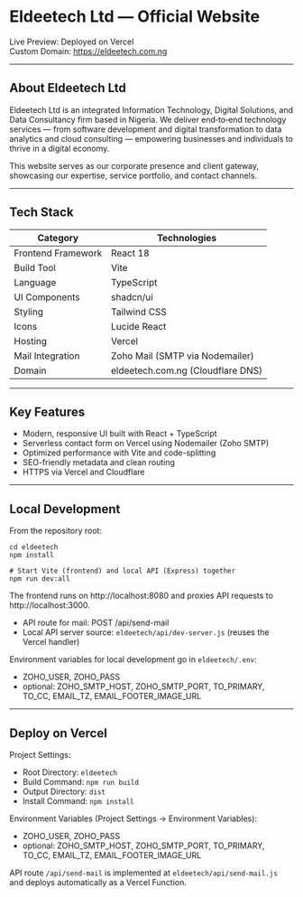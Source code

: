 # Eldeetech Ltd — Official Website

Live Preview: Deployed on Vercel  
Custom Domain: https://eldeetech.com.ng

---

## About Eldeetech Ltd

Eldeetech Ltd is an integrated Information Technology, Digital Solutions, and Data Consultancy firm based in Nigeria. We deliver end‑to‑end technology services — from software development and digital transformation to data analytics and cloud consulting — empowering businesses and individuals to thrive in a digital economy.

This website serves as our corporate presence and client gateway, showcasing our expertise, service portfolio, and contact channels.

---

## Tech Stack

| Category | Technologies |
|---------|--------------|
| Frontend Framework | React 18 |
| Build Tool | Vite |
| Language | TypeScript |
| UI Components | shadcn/ui |
| Styling | Tailwind CSS |
| Icons | Lucide React |
| Hosting | Vercel |
| Mail Integration | Zoho Mail (SMTP via Nodemailer) |
| Domain | eldeetech.com.ng (Cloudflare DNS) |

---

## Key Features

- Modern, responsive UI built with React + TypeScript
- Serverless contact form on Vercel using Nodemailer (Zoho SMTP)
- Optimized performance with Vite and code-splitting
- SEO-friendly metadata and clean routing
- HTTPS via Vercel and Cloudflare

---

## Local Development

From the repository root:

```
cd eldeetech
npm install

# Start Vite (frontend) and local API (Express) together
npm run dev:all
```

The frontend runs on http://localhost:8080 and proxies API requests to http://localhost:3000.

- API route for mail: POST /api/send-mail
- Local API server source: `eldeetech/api/dev-server.js` (reuses the Vercel handler)

Environment variables for local development go in `eldeetech/.env`:

- ZOHO_USER, ZOHO_PASS
- optional: ZOHO_SMTP_HOST, ZOHO_SMTP_PORT, TO_PRIMARY, TO_CC, EMAIL_TZ, EMAIL_FOOTER_IMAGE_URL

---

## Deploy on Vercel

Project Settings:

- Root Directory: `eldeetech`
- Build Command: `npm run build`
- Output Directory: `dist`
- Install Command: `npm install`

Environment Variables (Project Settings → Environment Variables):

- ZOHO_USER, ZOHO_PASS
- optional: ZOHO_SMTP_HOST, ZOHO_SMTP_PORT, TO_PRIMARY, TO_CC, EMAIL_TZ, EMAIL_FOOTER_IMAGE_URL

API route `/api/send-mail` is implemented at `eldeetech/api/send-mail.js` and deploys automatically as a Vercel Function.

